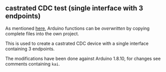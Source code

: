 ## castrated CDC test (single interface with 3 endpoints)

As mentioned [here](https://arduino.stackexchange.com/a/31695/62145), Arduino
functions can be _overwritten_ by copying complete files into the own project.

This is used to create a castrated CDC device with a single interface containing
3 endpoints.

The modifications have been done against Arduino 1.8.10, for changes see
comments containing `kai`.

